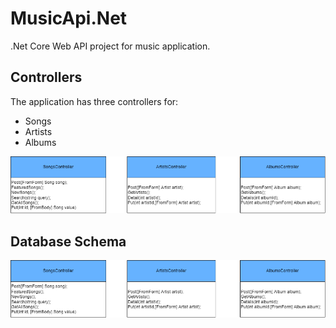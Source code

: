 # MusicApi.Net
.Net Core Web API project for music application.

## Controllers
The application has three controllers for:
* Songs
* Artists
* Albums

![Controllers](/Documents/controllers.png)

## Database Schema
![Schema](/Documents/controllers.png)
